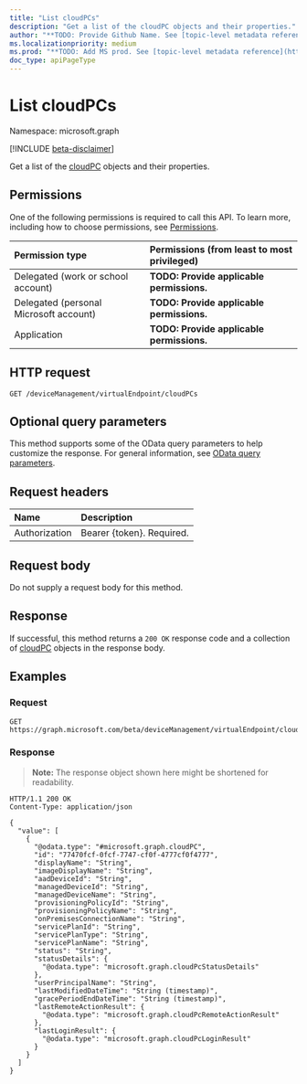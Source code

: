 ```yaml
---
title: "List cloudPCs"
description: "Get a list of the cloudPC objects and their properties."
author: "**TODO: Provide Github Name. See [topic-level metadata reference](https://msgo.azurewebsites.net/add/document/guidelines/metadata.html#topic-level-metadata)**"
ms.localizationpriority: medium
ms.prod: "**TODO: Add MS prod. See [topic-level metadata reference](https://msgo.azurewebsites.net/add/document/guidelines/metadata.html#topic-level-metadata)**"
doc_type: apiPageType
---
```


# List cloudPCs
Namespace: microsoft.graph

[!INCLUDE [beta-disclaimer](../../includes/beta-disclaimer.md)]

Get a list of the [cloudPC](../resources/cloudpc.md) objects and their properties.

## Permissions
One of the following permissions is required to call this API. To learn more, including how to choose permissions, see [Permissions](/graph/permissions-reference).

|Permission type|Permissions (from least to most privileged)|
|:---|:---|
|Delegated (work or school account)|**TODO: Provide applicable permissions.**|
|Delegated (personal Microsoft account)|**TODO: Provide applicable permissions.**|
|Application|**TODO: Provide applicable permissions.**|

## HTTP request

<!-- {
  "blockType": "ignored"
}
-->
``` http
GET /deviceManagement/virtualEndpoint/cloudPCs
```

## Optional query parameters
This method supports some of the OData query parameters to help customize the response. For general information, see [OData query parameters](/graph/query-parameters).

## Request headers
|Name|Description|
|:---|:---|
|Authorization|Bearer {token}. Required.|

## Request body
Do not supply a request body for this method.

## Response

If successful, this method returns a `200 OK` response code and a collection of [cloudPC](../resources/cloudpc.md) objects in the response body.

## Examples

### Request
<!-- {
  "blockType": "request",
  "name": "list_cloudpc"
}
-->
``` http
GET https://graph.microsoft.com/beta/deviceManagement/virtualEndpoint/cloudPCs
```


### Response
>**Note:** The response object shown here might be shortened for readability.
<!-- {
  "blockType": "response",
  "truncated": true,
  "@odata.type": "Collection(microsoft.graph.cloudPC)"
}
-->
``` http
HTTP/1.1 200 OK
Content-Type: application/json

{
  "value": [
    {
      "@odata.type": "#microsoft.graph.cloudPC",
      "id": "77470fcf-0fcf-7747-cf0f-4777cf0f4777",
      "displayName": "String",
      "imageDisplayName": "String",
      "aadDeviceId": "String",
      "managedDeviceId": "String",
      "managedDeviceName": "String",
      "provisioningPolicyId": "String",
      "provisioningPolicyName": "String",
      "onPremisesConnectionName": "String",
      "servicePlanId": "String",
      "servicePlanType": "String",
      "servicePlanName": "String",
      "status": "String",
      "statusDetails": {
        "@odata.type": "microsoft.graph.cloudPcStatusDetails"
      },
      "userPrincipalName": "String",
      "lastModifiedDateTime": "String (timestamp)",
      "gracePeriodEndDateTime": "String (timestamp)",
      "lastRemoteActionResult": {
        "@odata.type": "microsoft.graph.cloudPcRemoteActionResult"
      },
      "lastLoginResult": {
        "@odata.type": "microsoft.graph.cloudPcLoginResult"
      }
    }
  ]
}
```

